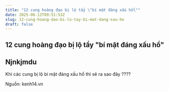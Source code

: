 ```yaml
---
title: "12 cung hoàng đạo bị lộ tẩy \"bí mật đáng xấu hổ\""
date: 2025-06-12T09:51:53Z
slug: 12-cung-hoang-dao-bi-lo-tay-bi-mat-dang-xau-ho
draft: false
---
```


## 12 cung hoàng đạo bị lộ tẩy "bí mật đáng xấu hổ"

## Njnkjmdu

Khi các cung  bị lộ bí mật đáng xấu hổ thì sẽ ra sao đây ????








Nguồn: kenh14.vn